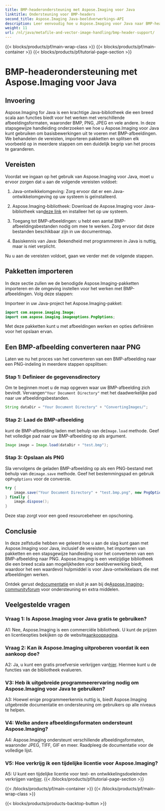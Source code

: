 ```yaml
---
title: BMP-headerondersteuning met Aspose.Imaging voor Java
linktitle: Ondersteuning voor BMP-headers
second_title: Aspose.Imaging Java-beeldverwerkings-API
description: Leer eenvoudig hoe u Aspose.Imaging voor Java naar BMP-header gebruikt. Importeer pakketten, laad afbeeldingen en sla stap voor stap op in verschillende formaten.
weight: 11
url: /nl/java/metafile-and-vector-image-handling/bmp-header-support/
---
```


{{< blocks/products/pf/main-wrap-class >}}
{{< blocks/products/pf/main-container >}}
{{< blocks/products/pf/tutorial-page-section >}}

# BMP-headerondersteuning met Aspose.Imaging voor Java

## Invoering

Aspose.Imaging for Java is een krachtige Java-bibliotheek die een breed scala aan functies biedt voor het werken met verschillende afbeeldingsformaten, waaronder BMP, PNG, JPEG en vele andere. In deze stapsgewijze handleiding onderzoeken we hoe u Aspose.Imaging voor Java kunt gebruiken om basisbewerkingen uit te voeren met BMP-afbeeldingen. We behandelen de vereisten, importeren pakketten en splitsen elk voorbeeld op in meerdere stappen om een duidelijk begrip van het proces te garanderen.

## Vereisten

Voordat we ingaan op het gebruik van Aspose.Imaging voor Java, moet u ervoor zorgen dat u aan de volgende vereisten voldoet:

1. Java-ontwikkelomgeving: Zorg ervoor dat er een Java-ontwikkelomgeving op uw systeem is geïnstalleerd.

2.  Aspose.Imaging-bibliotheek: Download de Aspose.Imaging voor Java-bibliotheek van[deze link](https://releases.aspose.com/imaging/java/) en installeer het op uw systeem.

3. Toegang tot BMP-afbeeldingen: u hebt een aantal BMP-afbeeldingsbestanden nodig om mee te werken. Zorg ervoor dat deze bestanden beschikbaar zijn in uw documentmap.

4. Basiskennis van Java: Bekendheid met programmeren in Java is nuttig, maar is niet verplicht.

Nu u aan de vereisten voldoet, gaan we verder met de volgende stappen.

## Pakketten importeren

In deze sectie zullen we de benodigde Aspose.Imaging-pakketten importeren en de omgeving instellen voor het werken met BMP-afbeeldingen. Volg deze stappen:

Importeer in uw Java-project het Aspose.Imaging-pakket:

```java
import com.aspose.imaging.Image;
import com.aspose.imaging.imageoptions.PngOptions;
```

Met deze pakketten kunt u met afbeeldingen werken en opties definiëren voor het opslaan ervan.

## Een BMP-afbeelding converteren naar PNG

Laten we nu het proces van het converteren van een BMP-afbeelding naar een PNG-indeling in meerdere stappen opsplitsen:

### Stap 1: Definieer de gegevensdirectory

 Om te beginnen moet u de map opgeven waar uw BMP-afbeelding zich bevindt. Vervangen`"Your Document Directory"` met het daadwerkelijke pad naar uw afbeeldingsbestanden.

```java
String dataDir = "Your Document Directory" + "ConvertingImages/";
```

### Stap 2: Laad de BMP-afbeelding

 kunt de BMP-afbeelding laden met behulp van de`Image.load` methode. Geef het volledige pad naar uw BMP-afbeelding op als argument.

```java
Image image = Image.load(dataDir + "test.bmp");
```

### Stap 3: Opslaan als PNG

 Sla vervolgens de geladen BMP-afbeelding op als een PNG-bestand met behulp van de`image.save` methode. Geef het bestemmingspad en gebruik op`PngOptions` voor de conversie.

```java
try {
    image.save("Your Document Directory" + "test.bmp.png", new PngOptions());
} finally {
    image.dispose();
}
```

Deze stap zorgt voor een goed resourcebeheer en opschoning.

## Conclusie

In deze zelfstudie hebben we geleerd hoe u aan de slag kunt gaan met Aspose.Imaging voor Java, inclusief de vereisten, het importeren van pakketten en een stapsgewijze handleiding voor het converteren van een BMP-afbeelding naar PNG. Aspose.Imaging is een veelzijdige bibliotheek die een breed scala aan mogelijkheden voor beeldverwerking biedt, waardoor het een waardevol hulpmiddel is voor Java-ontwikkelaars die met afbeeldingen werken.

 Ontdek gerust de[documentatie](https://reference.aspose.com/imaging/java/) en sluit je aan bij de[Aspose.Imaging-communityforum](https://forum.aspose.com/) voor ondersteuning en extra middelen.

## Veelgestelde vragen

### Vraag 1: Is Aspose.Imaging voor Java gratis te gebruiken?

 A1: Nee, Aspose.Imaging is een commerciële bibliotheek. U kunt de prijzen en licentieopties bekijken op de website[aankooppagina](https://purchase.aspose.com/buy).

### Vraag 2: Kan ik Aspose.Imaging uitproberen voordat ik een aankoop doe?

A2: Ja, u kunt een gratis proefversie verkrijgen van[hier](https://releases.aspose.com/). Hiermee kunt u de functies van de bibliotheek evalueren.

### V3: Heb ik uitgebreide programmeerervaring nodig om Aspose.Imaging voor Java te gebruiken?

A3: Hoewel enige programmeerkennis nuttig is, biedt Aspose.Imaging uitgebreide documentatie en ondersteuning om gebruikers op alle niveaus te helpen.

### V4: Welke andere afbeeldingsformaten ondersteunt Aspose.Imaging?

A4: Aspose.Imaging ondersteunt verschillende afbeeldingsformaten, waaronder JPEG, TIFF, GIF en meer. Raadpleeg de documentatie voor de volledige lijst.

### V5: Hoe verkrijg ik een tijdelijke licentie voor Aspose.Imaging?

 A5: U kunt een tijdelijke licentie voor test- en ontwikkelingsdoeleinden verkrijgen van[hier](https://purchase.aspose.com/temporary-license/).
{{< /blocks/products/pf/tutorial-page-section >}}

{{< /blocks/products/pf/main-container >}}
{{< /blocks/products/pf/main-wrap-class >}}

{{< blocks/products/products-backtop-button >}}
